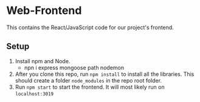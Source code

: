 # Web-Frontend

This contains the React/JavaScript code for our project's frontend.

## Setup

1. Install npm and Node.
   - npn i express mongoose path nodemon
2. After you clone this repo, run `npm install` to install all the libraries. This should create a folder `node_modules` in the repo root folder.
3. Run `npm start` to start the frontend. It will most likely run on `localhost:3019`
